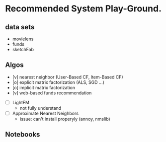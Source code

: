 # Recommended System Play-Ground. 

## data sets
- movielens
- funds
- sketchFab

## Algos
- [v] nearest neighbor (User-Based CF, Item-Based CF)    
- [o] explicit matrix factorization (ALS, SGD ...)
- [o] implicit matrix factorization 
- [v] web-based funds recommendation 
- [ ] LightFM 
	- not fully understand
- [ ] Approximate Nearest Neighbors
	- issue: can't install properyly (annoy, nmslib) 

## Notebooks

